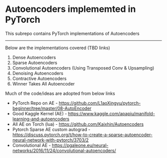# Autoencoders implememted in PyTorch
This subrepo contains PyTorch implementations of Autoencoders

---------------------------------------------------------------------------------------
Below are the implementations covered (TBD links)

1. Dense Autoencoders
2. Sparse Autoencoders
3. Convolutional Autoencoders (Using Transposed Conv & Upsampling)
4. Denoising Autoencoders
5. Contractive Autoencoders
6. Winner Takes All Autoencoder

Much of the code/ideas are adopted from below links

 - PyTorch Repo on AE - https://github.com/L1aoXingyu/pytorch-beginner/tree/master/08-AutoEncoder 
 - Good Kaggle Kernel (AE) - https://www.kaggle.com/apapiu/manifold-learning-and-autoencoders 
- All AE on Torch (lua) - https://github.com/Kaixhin/Autoencoders 
- Pytorch Sparse AE custom autograd - https://discuss.pytorch.org/t/how-to-create-a-sparse-autoencoder-neural-network-with-pytorch/3703/2
- Convolutional AE - https://pgaleone.eu/neural-networks/2016/11/24/convolutional-autoencoders/ 

